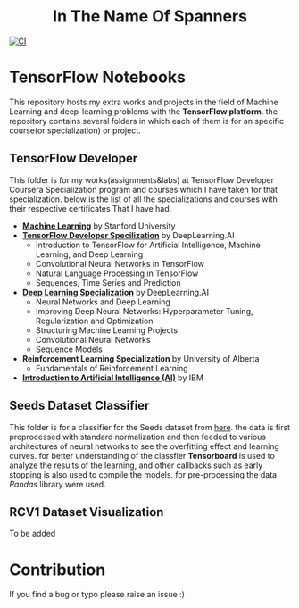 <div align="center">
  <h1> In The Name Of Spanners </h11>
  </div>
  
  
[![CI](https://github.com/FarshidNooshi/TensorFlow-Notebooks/actions/workflows/action.yml/badge.svg)](https://github.com/FarshidNooshi/TensorFlow-Notebooks/actions/workflows/action.yml)

# TensorFlow Notebooks

This repository hosts my extra works and projects in the field of Machine Learning and deep-learning problems with the **TensorFlow platform**. the repository contains several folders in which each of them is for an specific course(or specialization) or project.

## TensorFlow Developer

This folder is for my works(assignments&labs) at TensorFlow Developer Coursera Specialization program and courses which I have taken for that specialization. below is the list of all the specializations and courses with their respective certificates That I have had.

- [**Machine Learning**](https://www.coursera.org/account/accomplishments/certificate/8YFX6GGF8PB9) by Stanford University
- [**TensorFlow Developer Specilization**](https://www.coursera.org/account/accomplishments/specialization/certificate/GS2KGD5NEU3D) by DeepLearning.AI 
  - Introduction to TensorFlow for Artificial Intelligence, Machine Learning, and Deep Learning
  - Convolutional Neural Networks in TensorFlow
  - Natural Language Processing in TensorFlow
  - Sequences, Time Series and Prediction
- [**Deep Learning Specialization**](https://www.coursera.org/account/accomplishments/specialization/certificate/KAC9TXFGAVPA) by DeepLearning.AI
  - Neural Networks and Deep Learning
  - Improving Deep Neural Networks: Hyperparameter Tuning, Regularization and Optimization
  - Structuring Machine Learning Projects
  - Convolutional Neural Networks
  - Sequence Models
- **Reinforcement Learning Specialization** by University of Alberta
  - Fundamentals of Reinforcement Learning
- [**Introduction to Artificial Intelligence (AI)**](https://www.coursera.org/account/accomplishments/certificate/4BBSHBTDPSXR) by IBM

## Seeds Dataset Classifier

This folder is for a classifier for the Seeds dataset from [here](https://archive.ics.uci.edu/ml/datasets/seeds). the data is first preprocessed with standard normalization and then feeded to various architectures of neural networks to see the overfitting effect and learning curves.
for better understanding of the classfier **Tensorboard** is used to analyze the results of the learning, and other callbacks such as
early stopping is also used to compile the models. for pre-processing the data _Pandas_ library were used.

## RCV1 Dataset Visualization
To be added

# Contribution

If you find a bug or typo please raise an issue :)
